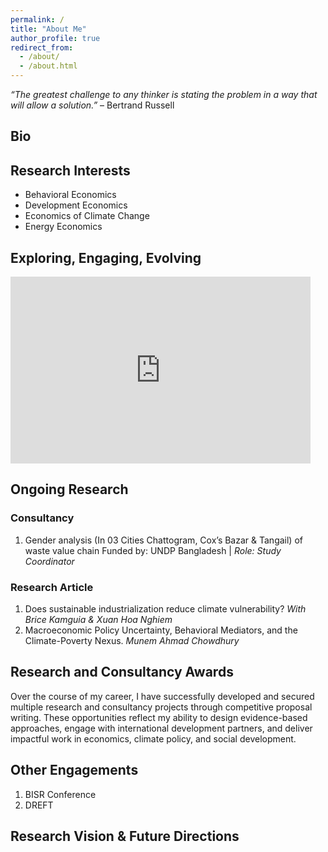 ```yaml
---
permalink: /
title: "About Me"
author_profile: true
redirect_from: 
  - /about/
  - /about.html
---
```




*“The greatest challenge to any thinker is stating the problem in a way that will allow a solution.”* – Bertrand Russell




## Bio


 
## Research Interests

- Behavioral Economics
- Development Economics
- Economics of Climate Change
- Energy Economics


## Exploring, Engaging, Evolving

<div class="slides-container">
  <iframe src="https://docs.google.com/presentation/d/e/2PACX-1vQP7h4_pbbRfH4f-R4zFlJLbXaNiv1GH7UD59iIdIkJVVBla9JdXgpoXdz4kA8oLuMpROInNv-PXJ19/pubembed?start=true&loop=true&delayms=2000"   frameborder="0" width="480" height="299" allowfullscreen="true" mozallowfullscreen="true" webkitallowfullscreen="true"></iframe>
</div>

## Ongoing Research

### Consultancy
1. Gender analysis (In 03 Cities Chattogram, Cox’s Bazar & Tangail) of waste value chain
   Funded by: UNDP Bangladesh | *Role: Study Coordinator*
   
### Research Article
1. Does sustainable industrialization reduce climate vulnerability?
   *With Brice Kamguia & Xuan Hoa Nghiem*
3. Macroeconomic Policy Uncertainty, Behavioral Mediators, and the Climate-Poverty Nexus.
   *Munem Ahmad Chowdhury*

## Research and Consultancy Awards

Over the course of my career, I have successfully developed and secured multiple research and consultancy projects through competitive proposal writing. These opportunities reflect my ability to design evidence-based approaches, engage with international development partners, and deliver impactful work in economics, climate policy, and social development.


## Other Engagements

1. BISR Conference
2. DREFT

## Research Vision & Future Directions




